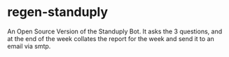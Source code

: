 # regen-standuply
An Open Source Version of the Standuply Bot. It asks the 3 questions, and at the end of the week collates the report for the week and send it to an email via smtp.
